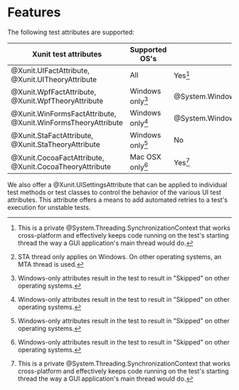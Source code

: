 # Features

The following test attributes are supported:

Xunit test attributes            | Supported OS's   | SynchronizationContext               | STA thread?     |
|--------------------------------|------------------|--------------------------------------| --------------- |
@Xunit.UIFactAttribute, @Xunit.UITheoryAttribute | All              | Yes[^1]                              | yes[^2]         |
@Xunit.WpfFactAttribute, @Xunit.WpfTheoryAttribute           | Windows only[^3] | @System.Windows.Threading.DispatcherSynchronizationContext   | yes             |
@Xunit.WinFormsFactAttribute, @Xunit.WinFormsTheoryAttribute | Windows only[^3] | @System.Windows.Forms.WindowsFormsSynchronizationContext | yes             |
@Xunit.StaFactAttribute, @Xunit.StaTheoryAttribute           | Windows only[^3] | No                                   | yes             |
@Xunit.CocoaFactAttribute, @Xunit.CocoaTheoryAttribute       | Mac OSX only[^3] | Yes[^1]                              | no              |

We also offer a @Xunit.UISettingsAttribute that can be applied to individual test methods or test classes to control the behavior of the various UI test attributes.
This attribute offers a means to add automated retries to a test's execution for unstable tests.


[^1]: This is a private @System.Threading.SynchronizationContext that works cross-platform and effectively keeps code running on the test's starting thread the way a GUI application's main thread would do.

[^2]: STA thread only applies on Windows. On other operating systems, an MTA thread is used.

[^3]: Windows-only attributes result in the test to result in "Skipped" on other operating systems.
